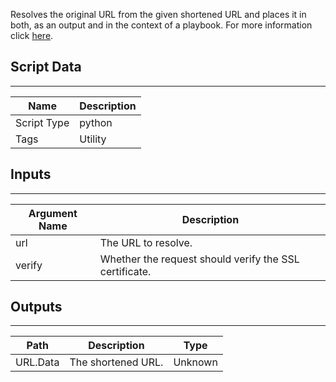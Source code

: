 Resolves the original URL from the given shortened URL and places it in both, as an output and in the context of a playbook. For more information click [here](https://unshorten.me/api).
## Script Data
---

| **Name** | **Description** |
| --- | --- |
| Script Type | python |
| Tags | Utility |


## Inputs
---

| **Argument Name** | **Description** |
| --- | --- |
| url | The URL to resolve. |
| verify | Whether the request should verify the SSL certificate. |

## Outputs
---

| **Path** | **Description** | **Type** |
| --- | --- | --- |
| URL.Data | The shortened URL. | Unknown |

